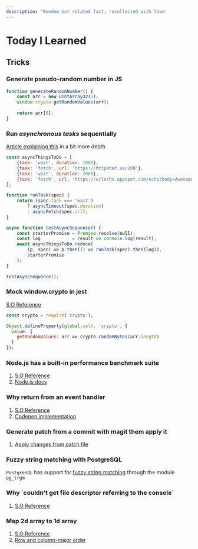 ```yaml
---
description: 'Random but related fact, recollected with love'
---
```


# Today I Learned

## Tricks

### Generate pseudo-random number in JS

```javascript
function generateRandomNumber() {
    const arr = new UIntArray32(1);
    window.crypto.getRandomValues(arr);
    
    return arr[0];
}
```

### Run _asynchronous tasks_ sequentially

[Article explaining this](https://jrsinclair.com/articles/2019/how-to-run-async-js-in-parallel-or-sequential/) in a bit more depth

```javascript
const asyncThingsToDo = [
    {task: 'wait', duration: 1000},
    {task: 'fetch', url: 'https://httpstat.us/200'},
    {task: 'wait', duration: 2000},
    {task: 'fetch', url: 'https://urlecho.appspot.com/echo?body=Awesome!'},
];

function runTask(spec) {
    return (spec.task === 'wait')
        ? asyncTimeout(spec.duration)
        : asyncFetch(spec.url);
}

async function testAsyncSequence() {
    const starterPromise = Promise.resolve(null);
    const log            = result => console.log(result);
    await asyncThingsToDo.reduce(
        (p, spec) => p.then(() => runTask(spec).then(log)),
        starterPromise
    );
}

testAsyncSequence();
```

### Mock window.crypto in jest

[S.O Reference](https://stackoverflow.com/questions/52612122/how-to-use-jest-to-test-functions-using-crypto-or-window-mscrypto)

```javascript
const crypto = require('crypto');

Object.defineProperty(global.self, 'crypto', {
  value: {
    getRandomValues: arr => crypto.randomBytes(arr.length)
  }
});
```

### Node.js has a built-in performance benchmark suite

1. [S.O Reference](https://stackoverflow.com/questions/10617070/how-do-i-measure-the-execution-time-of-javascript-code-with-callbacks)
2.  [Node.js docs](https://nodejs.org/api/perf_hooks.html)

### Why return from an event handler

1. [S.O Reference](https://stackoverflow.com/questions/7814949/javascript-onclick-event-return-keyword-functionality)
2. [Codepen implementation](https://codepen.io/sigfriedCub/pen/YzqEpep)

### Generate patch from a commit with magit them apply it

1. [Apply changes from patch file](https://stackoverflow.com/questions/2249852/how-to-apply-a-patch-generated-with-git-format-patch)

### Fuzzy string matching with PostgreSQL

`PostgreSQL` has support for [fuzzy string matching](https://www.freecodecamp.org/news/fuzzy-string-matching-with-postgresql/) through the module `pg_trgm`

### Why \`couldn't get file descriptor referring to the console\`

1. [S.O Reference](https://stackoverflow.com/questions/28353244/error-in-linux-console-couldnt-get-a-file-descriptor-referring-to-the-console)

### Map 2d array to 1d array

1. [S.O Reference](https://stackoverflow.com/questions/2151084/map-a-2d-array-onto-a-1d-array)
2. [Row and column-major order](https://en.m.wikipedia.org/wiki/Row-_and_column-major_order)

